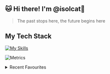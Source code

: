 ## 🐱 Hi there! I'm @isolcat👋

> The past stops here, the future begins here
  
##  My Tech Stack
  [![My Skills](https://skillicons.dev/icons?i=vue,vite,webpack,ts,git,html,css,js,nuxtjs,react,tailwind,jest&perline=4)](https://skillicons.dev)

![Metrics](https://metrics.lecoq.io/isolcat?template=classic&isocalendar=1&base=header%2C%20activity%2C%20community%2C%20repositories%2C%20metadata&base.indepth=false&base.hireable=false&base.skip=false&isocalendar=false&isocalendar.duration=full-year&config.timezone=Asia%2FHong_Kong)
<details> <summary>Recent Favourites</summary>
<div>
    <a href="https://spotify-github-profile.vercel.app/api/view?uid=31qhwwvxxluvdkmas6htxl2evdn4&redirect=true">
        <img src="https://spotify-github-profile.vercel.app/api/view?uid=31qhwwvxxluvdkmas6htxl2evdn4&cover_image=true&theme=default&show_offline=true&background_color=121212&interchange=true" alt="spotify-github-profile">
    <img src="https://pic3.58cdn.com.cn/nowater/webim/big/n_v2c0a46aa6cf334890821bc9487461d79e.jpg" alt="self love">
    </a>
</div>
</details>

